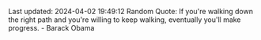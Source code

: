 Last updated: 2024-04-02 19:49:12
Random Quote: If you're walking down the right path and you're willing to keep walking, eventually you'll make progress. - Barack Obama